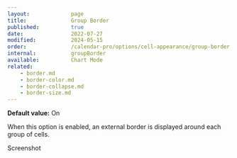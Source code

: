 ```yaml
---
layout:             page
title:              Group Border
published:          true
date:               2022-07-27
modified:           2024-05-15
order:              /calendar-pro/options/cell-appearance/group-border
internal:           groupBorder
available:          Chart Mode
related:
    - border.md
    - border-color.md
    - border-collapse.md
    - border-size.md
---
```

**Default value:** On

When this option is enabled, an external border is displayed around each group of cells.

<todo>Screenshot</todo>
